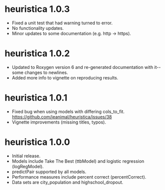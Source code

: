 # heuristica 1.0.3

* Fixed a unit test that had warning turned to error.  
* No functionality updates.
* Minor updates to some documentation (e.g. http -> https).

# heuristica 1.0.2

* Updated to Roxygen version 6 and re-generated documentation with it-- some changes to newlines.
* Added more info to vignette on reproducing results.

# heuristica 1.0.1

* Fixed bug when using models with differing cols_to_fit.  https://github.com/jeanimal/heuristica/issues/38
* Vignette improvements (missing titles, typos).


# heuristica 1.0.0

* Initial release.
* Models include Take The Best (ttbModel) and logistic regression (logRegModel).
* predictPair supported by all models.
* Performance measures include percent correct (percentCorrect).
* Data sets are city_population and highschool_dropout.

